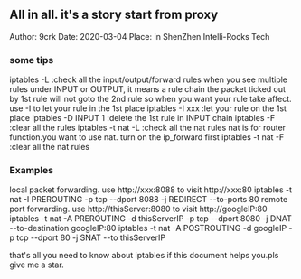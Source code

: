 ## All in all. it's a story start from proxy
 Author: 9crk 
 Date:	2020-03-04
 Place: in ShenZhen Intelli-Rocks Tech
### some tips
 iptables -L		:check all the input/output/forward rules
		when you see multiple rules under INPUT or OUTPUT, it means a rule chain
		the packet ticked out by 1st rule will not goto the 2nd rule
		so when you want your rule take affect. use -I to let your rule in the 1st place
 iptables -I xxx		:let your rule on the 1st place
 iptables -D INPUT 1	:delete the 1st rule in INPUT chain 
 iptables -F	:clear all the rules
 iptables -t nat -L	:check all the nat rules	nat is for router function.you want to use nat. 
		turn on the ip_forward first 
 iptables -t nat -F	:clear all the nat rules

### Examples
 local packet forwarding. use http://xxx:8088 to visit http://xxx:80
 	iptables -t nat -I PREROUTING -p tcp --dport 8088 -j REDIRECT --to-ports 80
 remote port forwarding. use http://thisServer:8080 to visit http://googleIP:80
	iptables -t nat -A PREROUTING -d thisServerIP -p tcp --dport 8080 -j DNAT --to-destination googleIP:80
        iptables -t nat -A POSTROUTING -d googleIP -p tcp --dport 80 -j SNAT --to thisServerIP

 that's all you need to know about iptables
 if this document helps you.pls give me a star.

